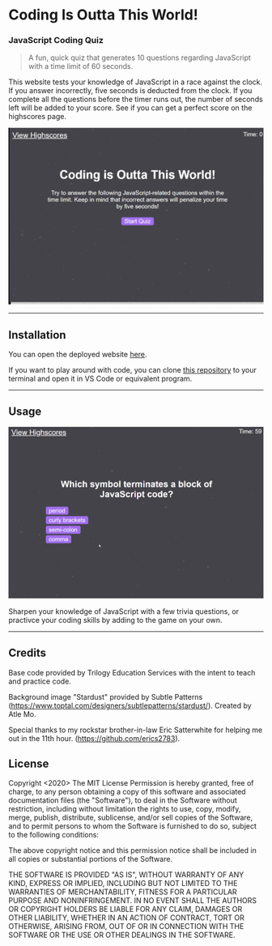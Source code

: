 # Coding Is Outta This World!
### JavaScript Coding Quiz
> A fun, quick quiz that generates 10 questions regarding JavaScript with a time limit of 60 seconds.

This website tests your knowledge of JavaScript in a race against the clock. If you answer incorrectly, five seconds is deducted from the clock. If you complete all the questions before the timer runs out, the number of seconds left will be added to your score. See if you can get a perfect score on the highscores page. 

![alt text](https://github.com/haleynmyers/coding-is-outta-this-world-quiz/blob/master/assets/codingQuizScreenshot.png "JavaScript Quiz Homepage")

*****

## Installation

You can open the deployed website [here](https://haleynmyers.github.io/coding-is-outta-this-world-quiz/).

If you want to play around with code, you can
clone [this repository](https://github.com/haleynmyers/coding-is-outta-this-world-quiz) to your terminal and open it in VS Code or equivalent program.

*****

## Usage 

![alt text](https://github.com/haleynmyers/coding-is-outta-this-world-quiz/blob/master/assets/codeQuizDemo.gif "Quiz demonstration")

Sharpen your knowledge of JavaScript with a few trivia questions, or practivce your coding skills by adding to the game on your own.
*****

## Credits

Base code provided by Trilogy Education Services with the intent to teach and practice code. 

Background image "Stardust" provided by Subtle Patterns (https://www.toptal.com/designers/subtlepatterns/stardust/).
Created by Atle Mo.

Special thanks to my rockstar brother-in-law Eric Satterwhite for helping me out in the 11th hour. (https://github.com/erics2783).

## License 
Copyright <2020> <Haley Myers>
The MIT License
Permission is hereby granted, free of charge, to any person obtaining a copy of this software and associated documentation files (the "Software"), to deal in the Software without restriction, including without limitation the rights to use, copy, modify, merge, publish, distribute, sublicense, and/or sell copies of the Software, and to permit persons to whom the Software is furnished to do so, subject to the following conditions:

The above copyright notice and this permission notice shall be included in all copies or substantial portions of the Software.

THE SOFTWARE IS PROVIDED "AS IS", WITHOUT WARRANTY OF ANY KIND, EXPRESS OR IMPLIED, INCLUDING BUT NOT LIMITED TO THE WARRANTIES OF MERCHANTABILITY, FITNESS FOR A PARTICULAR PURPOSE AND NONINFRINGEMENT. IN NO EVENT SHALL THE AUTHORS OR COPYRIGHT HOLDERS BE LIABLE FOR ANY CLAIM, DAMAGES OR OTHER LIABILITY, WHETHER IN AN ACTION OF CONTRACT, TORT OR OTHERWISE, ARISING FROM, OUT OF OR IN CONNECTION WITH THE SOFTWARE OR THE USE OR OTHER DEALINGS IN THE SOFTWARE.
